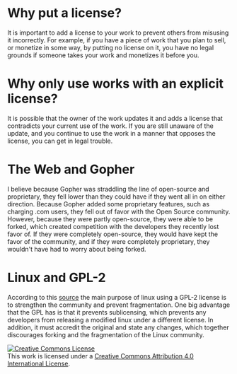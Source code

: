 # Why put a license?
It is important to add a license to your work to prevent others from misusing it incorrectly. For example, if you have a piece of work that you plan to sell, or monetize in some way, by putting no license on it, you have no legal grounds if someone takes your work and monetizes it before you. 

# Why only use works with an explicit license?
It is possible that the owner of the work updates it and adds a license that contradicts your current use of the work. If you are still unaware of the update, and you continue to use the work in a manner that opposes the license, you can get in legal trouble. 

# The Web and Gopher
I believe because Gopher was straddling the line of open-source and proprietary, they fell lower than they could have if they went all in on either direction. Because Gopher added some proprietary features, such as charging .com users, they fell out of favor with the Open Source community. However, because they were partly open-source, they were able to be forked, which created competition with the developers they recently lost favor of. If they were completely open-source, they would have kept the favor of the community, and if they were completely proprietary, they wouldn't have had to worry about being forked.

# Linux and GPL-2
According to this <a rel = "source" href = "https://www.zdnet.com/article/linus-torvaldss-love-hate-relationship-with-the-gpl/">source</a> the main purpose of linux using a GPL-2 license is to strengthen the community and prevent fragmentation. One big advantage that the GPL has is that it prevents sublicensing, which prevents any developers from releasing a modified linux under a different license. In addition, it must accredit the original and state any changes, which together discourages forking and the fragmentation of the Linux community. 



<a rel="license" href="http://creativecommons.org/licenses/by/4.0/"><img alt="Creative Commons License" style="border-width:0" src="https://i.creativecommons.org/l/by/4.0/88x31.png" /></a><br />This work is licensed under a <a rel="license" href="http://creativecommons.org/licenses/by/4.0/">Creative Commons Attribution 4.0 International License</a>.
